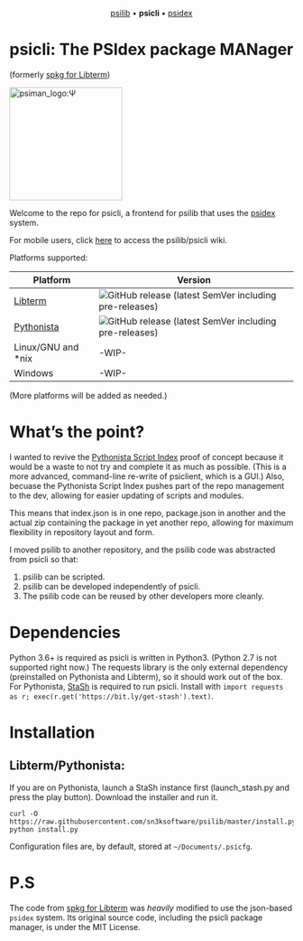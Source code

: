 <p align="center">
  <a href="https://github.com/sn3ksoftware/psilib">psilib</a> &bull;
  <b> psicli </b> &bull;
  <a href="https://github.com/sn3ksoftware/psidex">psidex</a>
</p>

# psicli: The PSIdex package MANager
(formerly [spkg for Libterm](https://github.com/sn3ksoftware/sandpkg/tree/testing))

<img src="https://raw.githubusercontent.com/sn3ksoftware/psicli/master/psiman_logo.png" alt="psiman_logo:Ψ" width="200"/>

Welcome to the repo for psicli, a frontend for psilib that uses the [psidex](https://github.com/sn3ksoftware/psidex) system.

For mobile users, click [here](https://github.com/sn3ksoftware/psilib/wiki) to access the psilib/psicli wiki.

Platforms supported:

| Platform  | Version |
| --- | --- |
| [Libterm](https://github.com/ColdGrub1384/LibTerm) | ![GitHub release (latest SemVer including pre-releases)](https://img.shields.io/github/v/release/sn3ksoftware/psicli?include_prereleases&sort=semver) |
| [Pythonista](http://omz-software.com/pythonista/) | ![GitHub release (latest SemVer including pre-releases)](https://img.shields.io/github/v/release/sn3ksoftware/psicli?include_prereleases&sort=semver) |
| Linux/GNU and *nix | -WIP- |
| Windows | -WIP- |

(More platforms will be added as needed.)

# What’s the point?
I wanted to revive the [Pythonista Script Index](https://github.com/sn3ksoftware/Pythonista-Script-Index) proof of concept
because it would be a waste to not try and complete it as much as possible.
(This is a more advanced, command-line re-write of psiclient, which is a GUI.)
Also, becuase the Pythonista Script Index pushes part of the repo management to the dev, allowing for easier
updating of scripts and modules.

This means that index.json is in one repo, package.json in another and the actual zip containing the package in yet another repo,
allowing for maximum flexibility in repository layout and form.


I moved psilib to another repository, and the psilib code was abstracted from psicli
so that:
1. psilib can be scripted.
2. psilib can be developed independently of psicli.
3. The psilib code can be reused by other developers more cleanly.

# Dependencies
Python 3.6+ is required as psicli is written in Python3.
(Python 2.7 is not supported right now.)
The requests library is the only external dependency (preinstalled on Pythonista and Libterm),
so it should work out of the box.
For Pythonista, [StaSh](https://github.com/ywangd/stash) is required to run psicli.
Install with `import requests as r; exec(r.get('https://bit.ly/get-stash').text)`.

# Installation

## Libterm/Pythonista:

If you are on Pythonista, launch a StaSh instance first (launch_stash.py and press the play button).
Download the installer and run it.
```
curl -O https://raw.githubusercontent.com/sn3ksoftware/psilib/master/install.py
python install.py
```

Configuration files are, by default, stored at `~/Documents/.psicfg`.

# P.S
The code from [spkg for Libterm](https://github.com/sn3ksoftware/sandpkg/tree/testing) was _heavily_ modified to use the json-based `psidex` system.
Its original source code, including the psicli package manager, is under the MIT License.
